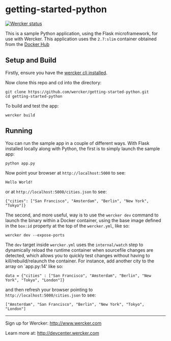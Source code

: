 # getting-started-python

[![Wercker status](https://app.wercker.com/status/b312ecb5c6fdd7c6eb871455a5b8964e/s)](https://app.wercker.com/project/bykey/b312ecb5c6fdd7c6eb871455a5b8964e)

This is a sample Python application, using the Flask microframework, for use with Wercker.  This application uses the `2.7:slim` container obtained from the [Docker Hub](https://hub.docker.com/_/python/)

## Setup and Build
Firstly, ensure you have the [wercker cli installed](http://devcenter.wercker.com/docs/cli/installation).

Now clone this repo and cd into the directory:

```
git clone https://github.com/wercker/getting-started-python.git
cd getting-started-python
```

To build and test the app:
```
wercker build
```

## Running
You can run the sample app in a couple of different ways. With Flask installed locally along with Python, the first is to simply launch the sample app:
```
python app.py
```

Now point your browser at `http://localhost:5000` to see:
```
Hello World!
```
or at `http://localhost:5000/cities.json` to see:
```
{"cities": ["San Francisco", "Amsterdam", "Berlin", "New York", "Tokyo"]}
```

The second, and more useful, way is to use the `wercker dev` command to launch the binary within a Docker container, using the base image defined in the `box:id` property at the top of the `wercker.yml`, like so:
```
wercker dev --expose-ports
```
The `dev` target inside `wercker.yml` uses the `internal/watch` step to dynamically reload the runtime container when sourcefile changes are detected, which allows you to quickly test changes without having to kill/rebuild/relaunch the container. For instance, add another city to the array on `app.py:14' like so:

```
data = {"cities" : ["San Francisco", "Amsterdam", "Berlin", "New York", "Tokyo", "London"]}
```

and then refresh your browser pointing to `http://localhost:5000/cities.json` to see:
```
["Amsterdam", "San Francisco", "Berlin", "New York", "Tokyo", "London"]
```

---
Sign up for Wercker: http://www.wercker.com

Learn more at: http://devcenter.wercker.com
